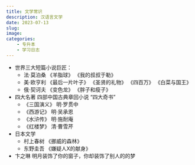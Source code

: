 ```yaml
---
title: 文学常识
description: 汉语言文学
date: 2023-07-13
slug:
image: 
categories:
    - 专升本
    - 学习日志
---
```

- 世界三大短篇小说巨匠：
  - 法·莫泊桑  《羊脂球》 《我的叔叔于勒》
  - 美·欧亨利   《最后一片叶子》 《圣贤的礼物》 《四百万》 《白菜与国王》
  - 俄·契诃夫   《变色龙》 《胖子和瘦子》
- 四大名著 四部中国古典章回小说  “四大奇书”
  - 《三国演义》  明·罗贯中
  - 《西游记》  明·吴承恩
  - 《水浒传》  明·施耐庵
  - 《红楼梦》  清·曹雪芹
- 日本文学
  - 村上春树 《挪威的森林》
  - 东野圭吾 《嫌疑人X的献身》
- 卞之琳 明月装饰了你的窗子，你却装饰了别人的的梦

